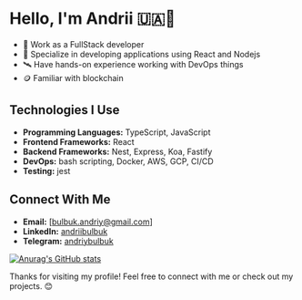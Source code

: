 # Hello, I'm Andrii 🇺🇦👋

- 🔭 Work as a FullStack developer
- 🌱 Specialize in developing applications using React and Nodejs
- 🛰️ Have hands-on experience working with DevOps things
- 🪙 Familiar with blockchain

## Technologies I Use

- **Programming Languages:** TypeScript, JavaScript
- **Frontend Frameworks:** React
- **Backend Frameworks:** Nest, Express, Koa, Fastify
- **DevOps:** bash scripting, Docker, AWS, GCP, CI/CD
- **Testing:** jest

## Connect With Me

- **Email:** [bulbuk.andriy@gmail.com]
- **LinkedIn:** [andriibulbuk](https://www.linkedin.com/in/andrii-bulbuk-2b9707228/)
- **Telegram:** [andriybulbuk](https://t.me/andriybulbuk)

[![Anurag's GitHub stats](https://github-readme-stats.vercel.app/api?username=andriibulbuk)](https://github.com/andriibulbuk/github-readme-stats)

Thanks for visiting my profile! Feel free to connect with me or check out my projects. 😊
